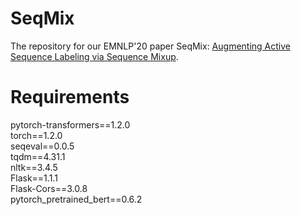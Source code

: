 # SeqMix
The repository for our EMNLP'20 paper SeqMix: [Augmenting Active Sequence Labeling via Sequence Mixup](https://rongzhizhang.org/pdf/emnlp20_SeqMix.pdf).  

# Requirements
pytorch-transformers==1.2.0  
torch==1.2.0  
seqeval==0.0.5  
tqdm==4.31.1  
nltk==3.4.5  
Flask==1.1.1  
Flask-Cors==3.0.8  
pytorch_pretrained_bert==0.6.2  
